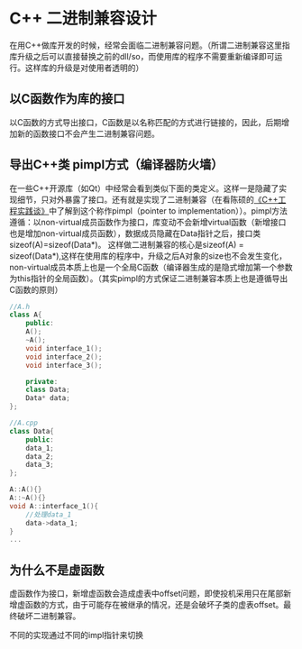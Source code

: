 # C++ 二进制兼容设计

在用C++做库开发的时候，经常会面临二进制兼容问题。（所谓二进制兼容这里指 库升级之后可以直接替换之前的dll/so，而使用库的程序不需要重新编译即可运行。这样库的升级是对使用者透明的）  

## 以C函数作为库的接口

以C函数的方式导出接口，C函数是以名称匹配的方式进行链接的，因此，后期增加新的函数接口不会产生二进制兼容问题。

## 导出C++类 pimpl方式（编译器防火墙）

在一些C++开源库（如Qt）中经常会看到类似下面的类定义。这样一是隐藏了实现细节，只对外暴露了接口。还有就是实现了二进制兼容（在看陈硕的[《C++工程实践谈》](!http://chenshuo.com/)中了解到这个称作pimpl（pointer to implementation））。pimpl方法遵循：以non-virtual成员函数作为接口，库变动不会新增virtual函数（新增接口也是增加non-virtual成员函数），数据成员隐藏在Data指针之后，接口类sizeof(A)=sizeof(Data*)。
这样做二进制兼容的核心是sizeof(A) = sizeof(Data*),这样在使用库的程序中，升级之后A对象的size也不会发生变化，non-virtual成员本质上也是一个全局C函数（编译器生成的是隐式增加第一个参数为this指针的全局函数）。（其实pimpl的方式保证二进制兼容本质上也是遵循导出C函数的原则）

```C++
//A.h
class A{
    public:
    A();
    ~A();
    void interface_1();
    void interface_2();
    void interface_3();

    private:
    class Data;
    Data* data;
};

//A.cpp
class Data{
    public:
    data_1;
    data_2;
    data_3;
};

A::A(){}
A::~A(){}
void A::interface_1(){
    //处理data_1
    data->data_1;
}
...
```

## 为什么不是虚函数

虚函数作为接口，新增虚函数会造成虚表中offset问题，即使投机采用只在尾部新增虚函数的方式，由于可能存在被继承的情况，还是会破坏子类的虚表offset。最终破坏二进制兼容。

不同的实现通过不同的impl指针来切换